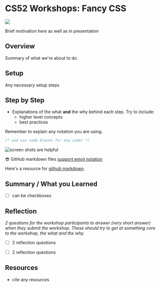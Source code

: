 # CS52 Workshops: Fancy CSS

![](https://media.giphy.com/media/24652QfeZzNIPzoH36/giphy.gif)

Brief motivation here as well as in presentation

## Overview

Summary of what we're about to do.

## Setup

Any necessary setup steps

## Step by Step

* Explanations of the what **and** the why behind each step. Try to include:
  * higher level concepts
  * best practices

Remember to explain any notation you are using.

```javascript
/* and use code blocks for any code! */
```

![screen shots are helpful](img/screenshot.png)

:sunglasses: GitHub markdown files [support emoji notation](http://www.emoji-cheat-sheet.com/)

Here's a resource for [github markdown](https://guides.github.com/features/mastering-markdown/).


## Summary / What you Learned

* [ ] can be checkboxes

## Reflection

*2 questions for the workshop participants to answer (very short answer) when they submit the workshop. These should try to get at something core to the workshop, the what and the why.*

* [ ] 2 reflection questions
* [ ] 2 reflection questions


## Resources

* cite any resources
